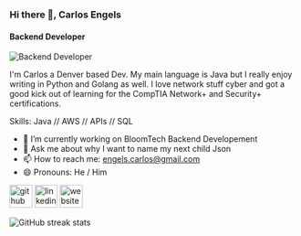 ### Hi there 👋, Carlos Engels
#### Backend Developer
![Backend Developer](https://github.com/carlosengels/carlosengels/blob/main/background_landscape.pngg)

I'm Carlos a Denver based Dev. My main language is Java but I really enjoy writing in Python and Golang as well. I love network stuff cyber and got a good kick out of learning for the CompTIA Network+ and Security+ certifications.

Skills: Java // AWS // APIs // SQL

- 🔭 I’m currently working on BloomTech Backend Developement 
- 💬 Ask me about why I want to name my next child Json 
- 📫 How to reach me: engels.carlos@gmail.com 
- 😄 Pronouns: He / Him 


[<img src='https://cdn.jsdelivr.net/npm/simple-icons@3.0.1/icons/github.svg' alt='github' height='40'>](https://github.com/carlosengels)  [<img src='https://cdn.jsdelivr.net/npm/simple-icons@3.0.1/icons/linkedin.svg' alt='linkedin' height='40'>](https://www.linkedin.com/in/https://www.linkedin.com/in/carlos-engels-backend-developement//)  [<img src='https://cdn.jsdelivr.net/npm/simple-icons@3.0.1/icons/icloud.svg' alt='website' height='40'>](carlosengels.com)  

![GitHub streak stats](https://streak-stats.demolab.com/?user=carlosengels)  

